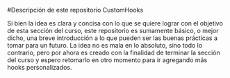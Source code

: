 #Descripción de este repositorio CustomHooks

Si bien la idea es clara y concisa con lo que se quiere lograr con el objetivo de esta sección del curso, este repositorio es sumamente básico, o mejor dicho, una breve introducción a lo que pueden ser las buenas prácticas a tomar para un futuro. 
La idea no es mala en lo absoluto, sino todo lo contrario, pero por ahora es creado con la finalidad de terminar la sección del curso y espero retomarlo en otro momento para ir agregando más hooks personalizados.